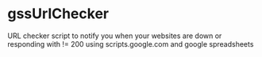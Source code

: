# gssUrlChecker
URL checker script to notify you when your websites are down or responding with != 200 using scripts.google.com and google spreadsheets
